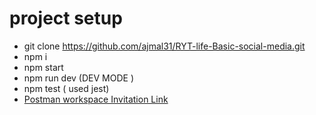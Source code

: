 # project setup
  - git clone https://github.com/ajmal31/RYT-life-Basic-social-media.git
  - npm i
  - npm start
  - npm run dev (DEV MODE )
  - npm test ( used jest)
  - [Postman workspace Invitation Link](https://app.getpostman.com/join-team?invite_code=20577585ad051f04d41fa8fbbfb57977&target_code=6f3e75ff43744d9c710ed860110fe76b)